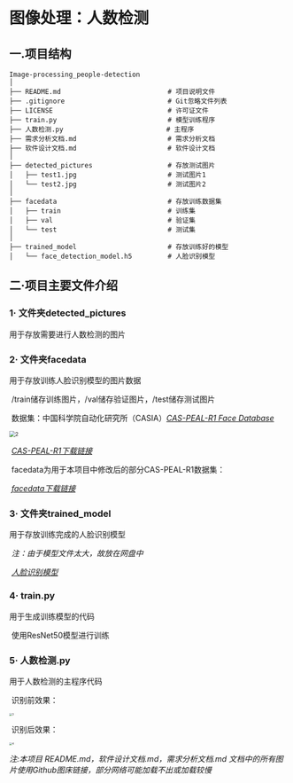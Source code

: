 # 图像处理：人数检测

## 一.项目结构

``````
Image-processing_people-detection
│
├── README.md                			# 项目说明文件
├── .gitignore               			# Git忽略文件列表
├── LICENSE                  			# 许可证文件
├── train.py							# 模型训练程序
├──	人数检测.py							 # 主程序
├── 需求分析文档.md						# 需求分析文档
├── 软件设计文档.md						# 软件设计文档
│
├── detected_pictures            		# 存放测试图片
│   ├── test1.jpg						# 测试图片1
│   └── test2.jpg            			# 测试图片2
│
├── facedata                  			# 存放训练数据集
│   ├── train      						# 训练集
│   ├── val          					# 验证集
│   └── test           					# 测试集
│
├── trained_model                  		# 存放训练好的模型
│   └── face_detection_model.h5    		# 人脸识别模型
``````

## 二·项目主要文件介绍

### 1· 文件夹detected_pictures

用于存放需要进行人数检测的图片



### 2· 文件夹facedata

用于存放训练人脸识别模型的图片数据

​	/train储存训练图片，/val储存验证图片，/test储存测试图片



​	数据集：中国科学院自动化研究所（CASIA）*[CAS-PEAL-R1 Face Database](http://www.jdl.link/peal/)*

<img src="https://raw.githubusercontent.com/NaiHeeeee/TyporaImg/main/Img/202306051133581.png" alt="2" style="zoom: 67%;" />

​		*[CAS-PEAL-R1下载链接](https://pan.baidu.com/s/1trlF2Fk6-qaZLdQn1mw4Jw?pwd=969c)*

​	facedata为用于本项目中修改后的部分CAS-PEAL-R1数据集：

​		*[facedata下载链接](https://pan.baidu.com/s/1JP3Jn3HAjjjvz0X_rePLdQ?pwd=is3n)*



### 3· 文件夹trained_model

用于存放训练完成的人脸识别模型

​	*注：由于模型文件太大，故放在网盘中*

​		*[人脸识别模型](https://pan.baidu.com/s/1_bSI5qoxfSUXSnpozUnOvQ?pwd=yh8h)*



### 4· train.py

用于生成训练模型的代码

​	使用ResNet50模型进行训练



### 5· 人数检测.py

用于人数检测的主程序代码

​	识别前效果：

<img src="https://raw.githubusercontent.com/NaiHeeeee/TyporaImg/main/Img/202306051133893.png" alt="3" style="zoom: 33%;" />

​	识别后效果：

<img src="https://raw.githubusercontent.com/NaiHeeeee/TyporaImg/main/Img/202306051133227.png" alt="4" style="zoom: 33%;" />







*注:本项目 README.md，软件设计文档.md，需求分析文档.md 文档中的所有图片使用Github图床链接，部分网络可能加载不出或加载较慢*
